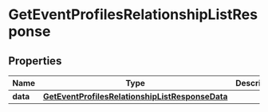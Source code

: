 # GetEventProfilesRelationshipListResponse

## Properties
Name | Type | Description | Notes
------------ | ------------- | ------------- | -------------
**data** | [**GetEventProfilesRelationshipListResponseData**](GetEventProfilesRelationshipListResponseData.md) |  | 
